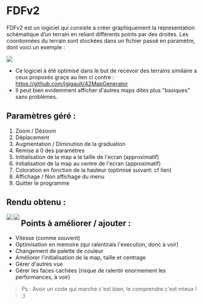 # FDFv2
FDFv2 est un logiciel qui consiste à créer graphiquement la representation schématique d’un terrain en reliant différents points par des droites. Les coordonnées du terrain sont stockées dans un fichier passé en paramètre, dont voici un exemple :

<img src="http://i.imgur.com/wZQjNSb.png" align="center"/>

- Ce logiciel à été optimisé dans le but de recevoir des terrains similaire a ceux proposés graçe au lien ci contre :
https://github.com/jgigault/42MapGenerator
- Il peut bien evidemment afficher d'autres maps dites plus "basiques" sans problèmes.

## Paramètres géré :
1. Zoom / Dézoom
2. Déplacement
3. Augmentation / Diminution de la graduation
4. Remise à 0 des paramètres
5. Initialisation de la map a la taille de l'ecran (approximatif)
6. Initialisation de la map au centre de l'ecran (approximatif)
7. Coloration en fonction de la hauteur (optimisé suivant: cf lien)
8. Affichage / Non affichage du menu
9. Quitter le programme

## Rendu obtenu :

<img src="http://i.imgur.com/JWHNfpD.jpg" align="left"  />
<img src="http://i.imgur.com/UhGn7dK.jpg" align="left" />



## Points à améliorer / ajouter :
- Vitesse (comme souvent)
- Optimisation en memoire (qui ralentirais l'execution, donc à voir)
- Changement de palette de couleur
- Améliorer l'initialisation de la map, taille et centrage
- Gérer d'autres vue
- Gérer les faces cachées (risque de ralentir enormement les performances, à voir)


> Ps : Avoir un code qui marche c'est bien, le comprendre c'est mieux ! ;)
